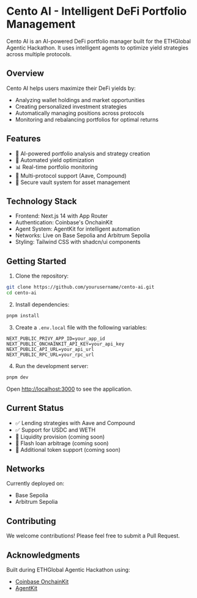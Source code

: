 # Cento AI - Intelligent DeFi Portfolio Management

Cento AI is an AI-powered DeFi portfolio manager built for the ETHGlobal Agentic Hackathon. It uses intelligent agents to optimize yield strategies across multiple protocols.

## Overview

Cento AI helps users maximize their DeFi yields by:
- Analyzing wallet holdings and market opportunities
- Creating personalized investment strategies
- Automatically managing positions across protocols
- Monitoring and rebalancing portfolios for optimal returns

## Features

- 🤖 AI-powered portfolio analysis and strategy creation
- 🔄 Automated yield optimization
- 📊 Real-time portfolio monitoring
- 🏦 Multi-protocol support (Aave, Compound)
- 🔐 Secure vault system for asset management

## Technology Stack

- Frontend: Next.js 14 with App Router
- Authentication: Coinbase's OnchainKit
- Agent System: AgentKit for intelligent automation
- Networks: Live on Base Sepolia and Arbitrum Sepolia
- Styling: Tailwind CSS with shadcn/ui components

## Getting Started

1. Clone the repository:
```bash
git clone https://github.com/yourusername/cento-ai.git
cd cento-ai
```

2. Install dependencies:
```bash
pnpm install
```

3. Create a `.env.local` file with the following variables:
```env
NEXT_PUBLIC_PRIVY_APP_ID=your_app_id
NEXT_PUBLIC_ONCHAINKIT_API_KEY=your_api_key
NEXT_PUBLIC_API_URL=your_api_url
NEXT_PUBLIC_RPC_URL=your_rpc_url
```

4. Run the development server:
```bash
pnpm dev
```

Open [http://localhost:3000](http://localhost:3000) to see the application.

## Current Status

- ✅ Lending strategies with Aave and Compound
- ✅ Support for USDC and WETH
- 🚧 Liquidity provision (coming soon)
- 🚧 Flash loan arbitrage (coming soon)
- 🚧 Additional token support (coming soon)

## Networks

Currently deployed on:
- Base Sepolia
- Arbitrum Sepolia

## Contributing

We welcome contributions! Please feel free to submit a Pull Request.

## Acknowledgments

Built during ETHGlobal Agentic Hackathon using:
- [Coinbase OnchainKit](https://github.com/coinbase/onchain-kit)
- [AgentKit](https://github.com/etherkit/agent-kit)
